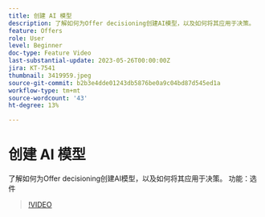 ```yaml
---
title: 创建 AI 模型
description: 了解如何为Offer decisioning创建AI模型，以及如何将其应用于决策。
feature: Offers
role: User
level: Beginner
doc-type: Feature Video
last-substantial-update: 2023-05-26T00:00:00Z
jira: KT-7541
thumbnail: 3419959.jpeg
source-git-commit: b2b3e4dde01243db5876be0a9c04bd87d545ed1a
workflow-type: tm+mt
source-wordcount: '43'
ht-degree: 13%

---
```



# 创建 AI 模型

了解如何为Offer decisioning创建AI模型，以及如何将其应用于决策。
功能：选件

>[!VIDEO](https://video.tv.adobe.com/v/3419959/?learn=on)

